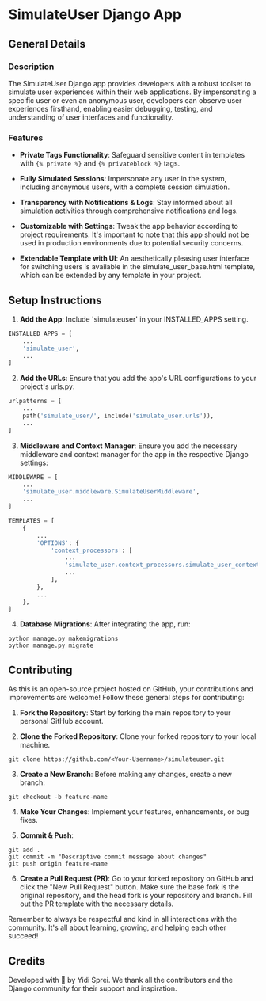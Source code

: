 
# SimulateUser Django App

## General Details

### Description

The SimulateUser Django app provides developers with a robust toolset to simulate user experiences within their web applications. By impersonating a specific user or even an anonymous user, developers can observe user experiences firsthand, enabling easier debugging, testing, and understanding of user interfaces and functionality.

### Features
 - **Private Tags Functionality**: Safeguard sensitive content in templates with `{% private %}` and `{% privateblock %}` tags.

 - **Fully Simulated Sessions**: Impersonate any user in the system, including anonymous users, with a complete session simulation.

 - **Transparency with Notifications & Logs**: Stay informed about all simulation activities through comprehensive notifications and logs.

 - **Customizable with Settings**: Tweak the app behavior according to project requirements. It's important to note that this app should not be used in production environments due to potential security concerns.

 - **Extendable Template with UI**: An aesthetically pleasing user interface for switching users is available in the simulate_user_base.html template, which can be extended by any template in your project.

## Setup Instructions
1. **Add the App**: 
Include 'simulateuser' in your INSTALLED_APPS setting.

```python
INSTALLED_APPS = [
    ...
    'simulate_user',
    ...
]
```

2. **Add the URLs**:
Ensure that you add the app's URL configurations to your project's urls.py:

```python
urlpatterns = [
    ...
    path('simulate_user/', include('simulate_user.urls')),
    ...
]
```

3. **Middleware and Context Manager**:
Ensure you add the necessary middleware and context manager for the app in the respective Django settings:
```python
MIDDLEWARE = [
    ...
    'simulate_user.middleware.SimulateUserMiddleware',
    ...
]
```

```python
TEMPLATES = [
    {
        ...
        'OPTIONS': {
            'context_processors': [
                ...
                'simulate_user.context_processors.simulate_user_context', 
                ...
            ],
        },
        ...
    },
]
```

4. **Database Migrations**:
After integrating the app, run:

```
python manage.py makemigrations
python manage.py migrate
```

## Contributing
As this is an open-source project hosted on GitHub, your contributions and improvements are welcome! Follow these general steps for contributing:

1. **Fork the Repository**: 
Start by forking the main repository to your personal GitHub account.

2. **Clone the Forked Repository**: 
Clone your forked repository to your local machine.

```
git clone https://github.com/<Your-Username>/simulateuser.git
```

3. **Create a New Branch**: 
Before making any changes, create a new branch:

```
git checkout -b feature-name
```

4. **Make Your Changes**: 
Implement your features, enhancements, or bug fixes.

5. **Commit & Push**:

```
git add .
git commit -m "Descriptive commit message about changes"
git push origin feature-name
```
6. **Create a Pull Request (PR)**: 
Go to your forked repository on GitHub and click the "New Pull Request" button. Make sure the base fork is the original repository, and the head fork is your repository and branch. Fill out the PR template with the necessary details.

Remember to always be respectful and kind in all interactions with the community. It's all about learning, growing, and helping each other succeed!

## Credits
Developed with 💙 by Yidi Sprei. We thank all the contributors and the Django community for their support and inspiration.

